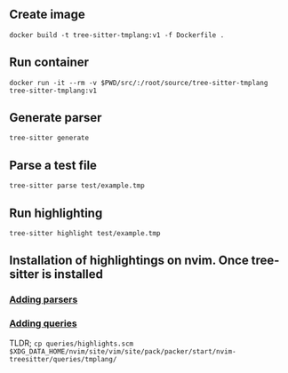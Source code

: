 ## Create image
`docker build -t tree-sitter-tmplang:v1 -f Dockerfile .`

## Run container
`docker run -it --rm -v $PWD/src/:/root/source/tree-sitter-tmplang tree-sitter-tmplang:v1`

## Generate parser
`tree-sitter generate`

## Parse a test file
`tree-sitter parse test/example.tmp`

## Run highlighting
`tree-sitter highlight test/example.tmp`

## Installation of highlightings on nvim. Once tree-sitter is installed

### [Adding parsers](https://github.com/nvim-treesitter/nvim-treesitter#adding-parsers)

### [Adding queries](https://github.com/nvim-treesitter/nvim-treesitter#adding-queries)
TLDR; `cp queries/highlights.scm $XDG_DATA_HOME/nvim/site/vim/site/pack/packer/start/nvim-treesitter/queries/tmplang/`
